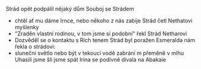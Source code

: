 Strád opět podpálil nějaký dům
Souboj se Strádem
- chtěl ať mu dáme Irnce, nebo někoho z nás zabije
Strád četl Nethatovi myšlenky
- "Zraděn vlastní rodinou, v tom jsme si podobní" řekl Strád Netharovi
- Dozvěděl se o kontaktu s Rich tenem
Strád byl poražen
Esmeralda nám řekla o strádovi: 
- sluneční světlo nebo být v tekoucí vodě zabrání m přeměně v mlhu
Uhasili jsme
šli jsme spát
Irina se podivně dívala na Abakaie